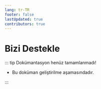 ```yaml
---
lang: tr-TR
footer: false
lastUpdated: true
contributors: true
---
```


# Bizi Destekle

::: tip Dokümantasyon henüz tamamlanmadı!

- Bu doküman geliştirilme aşamasındadır.

:::